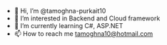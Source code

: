 - 👋 Hi, I’m @tamoghna-purkait10
- 👀 I’m interested in Backend and Cloud framework
- 🌱 I’m currently learning C#, ASP.NET
- 📫 How to reach me tamoghna10@hotmail.com

<!---
tamoghna-purkait10/tamoghna-purkait10 is a ✨ special ✨ repository because its `README.md` (this file) appears on your GitHub profile.
You can click the Preview link to take a look at your changes.
--->
